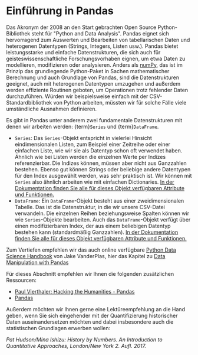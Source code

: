 # Einführung in Pandas

Das Akronym der 2008 an den Start gebrachten Open Source Python-Bibliothek steht für "Python and Data Analysis". Pandas eignet sich hervorragend zum Auswerten und Bearbeiten von tabellarischen Daten und heterogenen Datentypen (Strings, Integers, Listen usw.). Pandas bietet leistungsstarke und einfache Datenstrukturen, die sich auch für geisteswissenschaftliche Forschungsvorhaben eignen, um etwa Daten zu modellieren, modifizieren oder analysieren. Anders als [numPy](https://numpy.org/), das ist im Prinzip das grundlegende Python-Paket in Sachen mathematischer Berechnung und auch Grundlage von Pandas, sind die Datenstrukturen geeignet, auch mit heterogenen Datentypen umzugehen und außerdem werden effiziente Routinen geboten, um Operationen trotz fehlender Daten durchzuführen. Würden wir beispielsweise einfach mit der CSV-Standardbibliothek von Python arbeiten, müssten wir für solche Fälle viele umständliche Ausnahmen definieren. 

Es gibt in Pandas unter anderem zwei fundamentale Datenstrukturen mit denen wir arbeiten werden: {term}`Series` und {term}`DataFrame`.
- `Series`: Das `Series`-Objekt entspricht in vielerlei Hinsicht eindimensionalen Listen, zum Beispiel einer Zeitreihe oder einer einfachen Liste, wie wir sie als Datentyp schon oft verwendet haben. Ähnlich wie bei Listen werden die einzelnen Werte per Indizes referenzierbar. Die Indizes können, müssen aber nicht aus Ganzzahlen bestehen. Ebenso gut können Strings oder beliebige andere Datentypen für den Index ausgewählt werden, was sehr praktisch ist. Wir können mit `Series` also ähnlich arbeiten wie mit einfachen Dictionaries. [In der Dokumentation finden Sie alle für dieses Objekt verfügbaren Attribute und Funktionen.](https://pandas.pydata.org/pandas-docs/stable/reference/series.html)
- `DataFrame`: Ein ``DataFrame``-Objekt besteht aus einer zweidimensionalen Tabelle. Das ist die Datenstruktur, in die wir unsere CSV-Datei verwandeln. Die einzelnen Reihen beziehungsweise Spalten können wir wie `Series`-Objekte bearbeiten. Auch das `DataFrame`-Objekt verfügt über einen modifizierbaren Index, der aus einem beliebigen Datentyp bestehen kann (standardmäßig Ganzzahlen). [In der Dokumentation finden Sie alle für dieses Objekt verfügbaren Attribute und Funktionen.](https://pandas.pydata.org/pandas-docs/stable/reference/frame.html)

Zum Vertiefen empfehlen wir das auch online verfügbare [Python Data Science Handbook](https://jakevdp.github.io/PythonDataScienceHandbook/) von  Jake VanderPlas, hier das Kapitel zu [Data Manipulation with Pandas](https://jakevdp.github.io/PythonDataScienceHandbook/03.00-introduction-to-pandas.html) 

Für dieses Abschnitt empfehlen wir Ihnen die folgenden zusätzlichen Ressourcen:

- [Paul Vierthaler: Hacking the Humanities - Pandas](https://www.youtube.com/watch?v=PETtn98dKaw&list=PL6kqrM2i6BPIpEF5yHPNkYhjHm-FYWh17&index=15)
- [Pandas](https://pandas.pydata.org/pandas-docs/stable/reference/index.html)

Außerdem möchten wir Ihnen gerne eine Lektüreempfehlung an die Hand geben, wenn Sie sich eingehender mit der Quantifizierung historischer Daten auseinandersetzen möchten und dabei insbesondere auch die statistischen Grundlagen erwerben wollen:

*Pat Hudson/Mina Ishizu: History by Numbers. An Introduction to Quantitative Approaches, London/New York 2. Aufl. 2017.*